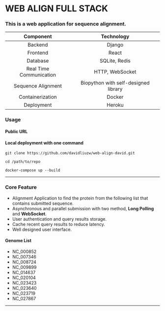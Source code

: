 # WEB ALIGN FULL STACK

### This is a web application for sequence alignment.

| <center>Component</center>  | <center>Technology</center>          |
|-----------------------------|--------------------------------------|
| <center>Backend</center>    | <center>Django</center>              |
| <center>Frontend</center>   | <center>React</center>               |
| <center>Database</center>   | <center>SQLite, Redis</center>       |
| <center>Real Time Communication</center> | <center>HTTP, WebSocket</center> |
| <center>Sequence Alignment</center> | <center>Biopython with self-designed library</center> |
| <center>Containerization</center> | <center>Docker</center>          |
| <center>Deployment</center> | <center>Heroku</center>              |


### Usage
#### Public URL
#### Local deployment with one command

`git clone https://github.com/davidliuzw/web-align-david.git`

`cd /path/to/repo`

`docker-compose up --build`

***

### Core Feature

- Alignment Application to find the protein from the following list that contains submitted sequence.
- Asynchronous and parallel submission with two method, **Long Polling** and **WebSocket**.
- User authentication and query results storage.
- Cache recent query results to reduce latency.
- Well designed user interface.

#### Genome List

- NC_000852
- NC_007346
- NC_008724
- NC_009899
- NC_014637
- NC_020104
- NC_023423
- NC_023640
- NC_023719
- NC_027867

***